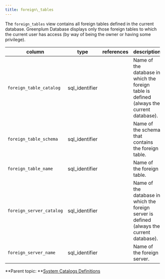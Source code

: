 ```yaml
---
title: foreign\_tables 
---
```


The `foreign_tables` view contains all foreign tables defined in the current database. Greenplum Database displays only those foreign tables to which the current user has access \(by way of being the owner or having some privilege\).

|column|type|references|description|
|------|----|----------|-----------|
|`foreign_table_catalog`|sql\_identifier| |Name of the database in which the foreign table is defined \(always the current database\).|
|`foreign_table_schema`|sql\_identifier| |Name of the schema that contains the foreign table.|
|`foreign_table_name`|sql\_identifier| |Name of the foreign table.|
|`foreign_server_catalog`|sql\_identifier| |Name of the database in which the foreign server is defined \(always the current database\).|
|`foreign_server_name`|sql\_identifier| |Name of the foreign server.|

**Parent topic: **[System Catalogs Definitions](../system_catalogs/catalog_ref-html.html)

